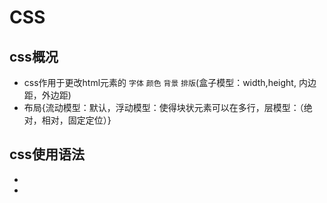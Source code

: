 # CSS
## css概况
- css作用于更改html元素的 `字体` `颜色` `背景` `排版`(盒子模型：width,height, 内边距，外边距)
- 布局{流动模型：默认，浮动模型：使得块状元素可以在多行，层模型：（绝对，相对，固定定位）}

## css使用语法
- <link>
- <style>
- <h2 style="">

## css选择器
- 元素选择器 h1{}
- 类，ID选择器 #class_A {} .id_A {}
- 属性选择器 
    - h1[class] {}
    - a[href='www.haijunt.com']
    - a[class~='warn']
    - a[class^='warn']
    - a[class$='ing']
    - a[class*='warn']
- 后代选择器 h1 em{}
- 子元素选择器 h1 > em {}
- 相邻兄弟选择器 h1 + p {}
- 伪类
    - 锚伪类
        - a:link {}
        - a:visited {}
        - a:hover {}
        - a:active {}
    - p:first-child  # 作为某个元素的第一个子元素的所有p元素
    - q:lang(no) {}
- 伪元素
    - :first-line
    - :first-letter
    - :before
    - :after

## css定位
- static: 默认值，即没有定位，元素出现在正常的流中
- relative: 相对于正常位置的偏移，元素所占空间不会改变
- absolute: 相对于最近已定位的父元素，与文档流无关，不点空间，会有重叠
- fixed: 相对于窗口是固定位置，不流动，与文档流无关，不点空间，会有重叠

## css 属性
- 背影
    - background
    - background-attachment
    - background-color
    - background-image
    - background-position
    - background-repeat

- 文本
    - color
    - direction
    - letter-spacing
    - line-height
    - text-align
    - text-decoration
    - text-indent
    - text-shadow
    - text-transform
    - unicode-bidi
    - vertical-align
    - white-space
    - word-spacing

- 字体
    - font
    - font-family
    - font-size
    - font-style
    - font-variant
    - font-weight

- 链接
    - a:link
    - a:visited
    - a:hover
    - a:active

- 列表
    - list-style
    - list-style-image
    - list-style-position
    - list-style-type

- box
    - margin
    - border
    - padding
    - content
    - outline

- 边框
    - border
    - border-style
    - border-width
    - border-color
    - border-bottom
    - border-bottom-color
    - border-bottom-style
    - border-bottom-width
    - border-left
    - border-left-color
    - border-left-style
    - border-left-width
    - border-right
    - border-right-color
    - border-right-style
    - border-right-width
    - border-top
    - border-top-color
    - border-top-style
    - border-top-width
- 轮廓
    - outline
    - outline-color
    - outline-style
    - outline-width

- 边距
    - margin
    - margin-bottom
    - margin-left
    - margin-right
    - margin-top

- 填充
    - padding
    - padding-bottom
    - padding-left
    - padding-right
    - padding-top

- 尺寸
    - height
    - line-height
    - max-height
    - max-width
    - min-height
    - min-width
    - width

- 显示
    - display
    - visibility

- 定位
    - bottom
    - clip
    - cursor
    - left
    - overflow
    - overflow-y
    - overflow-x
    - position
    - right
    - top
    - z-index

- 浮动
    - clear
    - float

- css伪类
    - :checked
    - :disabled
    - :empty
    - :enabled
    - :first-of-type
    - :in-range
    - :invalid
    - :last-of-type
    - :not(selector)
    - :nth-child(n)
    - :nth-last-child(n)
    - :nth-last-of-type(n)
    - :nth-of-type(n)
    - :only-of-type
    - :only-child
    - :optional
    - :out-of-range
    - :read-only
    - :read-write
    - :required
    - :root
    - :target
    - :valid
    - :link
    - :visited
    - :active
    - :hover
    - :focus
    - :first-letter
    - :first-line
    - :first-child
    - :before
    - :after
    - :lang(language)

- css伪元素
    - :link
    - :visited
    - :active
    - :hover
    - :focus
    - :first-letter
    - :first-line
    - :first-child
    - :before
    - :after
    - lang(language)

